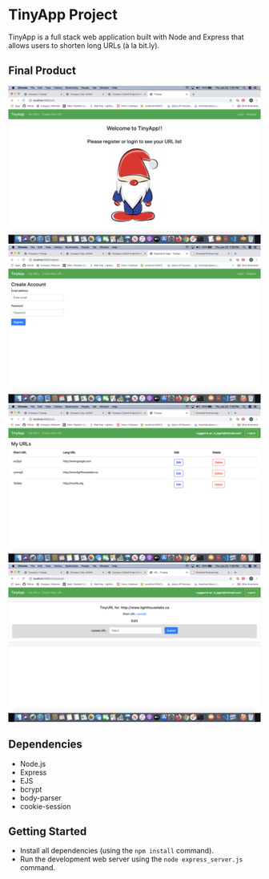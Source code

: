 # TinyApp Project

TinyApp is a full stack web application built with Node and Express that allows users to shorten long URLs (à la bit.ly).

## Final Product

!["Screenshot of Page While Logged Out"](https://github.com/begeh/tinyapp/blob/master/docs/homepage.png?raw=true)
!["Screenshot of Registration page"](https://github.com/begeh/tinyapp/blob/master/docs/register-page.png?raw=true)
!["Screenshot of My-URLs Page"](https://github.com/begeh/tinyapp/blob/master/docs/my-url%20-page.png?raw=true)
!["Screenshot of URL Page"](https://github.com/begeh/tinyapp/blob/master/docs/url-page.png?raw=true)

## Dependencies

- Node.js
- Express
- EJS
- bcrypt
- body-parser
- cookie-session

## Getting Started

- Install all dependencies (using the `npm install` command).
- Run the development web server using the `node express_server.js` command.
